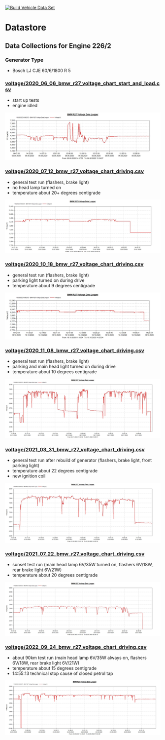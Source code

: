 [![Build Vehicle Data Set](https://github.com/oberwiesenfeld/datastore-oberwiesenfeld-tech/actions/workflows/build.yml/badge.svg)](https://github.com/oberwiesenfeld/datastore-oberwiesenfeld-tech/actions/workflows/build.yml)
# Datastore
## Data Collections for Engine 226/2
### Generator Type
* Bosch LJ CJE 60/6/1800 R 5

### [voltage/2020_06_06_bmw_r27_voltage_chart_start_and_load.csv](voltage/2020_06_06_bmw_r27_voltage_chart_start_and_load.csv)

* start up tests 
* engine idled

![voltage/2020_06_06_bmw_r27_voltage_chart_start_and_load.jpg](voltage/2020_06_06_bmw_r27_voltage_chart_start_and_load.jpg)

### [voltage/2020_07_12_bmw_r27_voltage_chart_driving.csv](voltage/2020_07_12_bmw_r27_voltage_chart_driving.csv)

* general test run (flashers, brake light)
* no head lamp turned on
* temperature about 20+ degrees centigrade

![voltage/2020_07_12_bmw_r27_voltage_chart_driving.jpg](voltage/2020_07_12_bmw_r27_voltage_chart_driving.jpg)


### [voltage/2020_10_18_bmw_r27_voltage_chart_driving.csv](voltage/2020_10_18_bmw_r27_voltage_chart_driving.csv)

* general test run (flashers, brake light) 
* parking light turned on during drive
* temperature about 9 degrees centigrade

![voltage/2020_10_18_bmw_r27_voltage_chart_driving.jpg](voltage/2020_10_18_bmw_r27_voltage_chart_driving.jpg)


### [voltage/2020_11_08_bmw_r27_voltage_chart_driving.csv](voltage/2020_11_08_bmw_r27_voltage_chart_driving.csv)

* general test run (flashers, brake light) 
* parking and main head light turned on during drive
* temperature about 10 degrees centigrade

![voltage/2020_11_08_bmw_r27_voltage_chart_driving.jpg](voltage/2020_11_08_bmw_r27_voltage_chart_driving.jpg)


### [voltage/2021_03_31_bmw_r27_voltage_chart_driving.csv](voltage/2021_03_31_bmw_r27_voltage_chart_driving.csv)

* general test run after rebuild of generator (flashers, brake light, front parking light)
* temperature about 22 degrees centigrade
* new ignition coil

![voltage/2021_03_31_bmw_r27_voltage_chart_driving.jpg](voltage/2021_03_31_bmw_r27_voltage_chart_driving.jpg)

### [voltage/2021_07_22_bmw_r27_voltage_chart_driving.csv](voltage/2021_07_22_bmw_r27_voltage_chart_driving.csv)

* sunset test run (main head lamp 6V/35W turned on, flashers 6V/18W, rear brake light 6V/21W)
* temperature about 20 degrees centigrade

![voltage/2021_07_22_bmw_r27_voltage_chart_driving.jpg](voltage/2021_07_22_bmw_r27_voltage_chart_driving.jpg)

### [voltage/2022_09_24_bmw_r27_voltage_chart_driving.csv](voltage/2022_09_24_bmw_r27_voltage_chart_driving.csv)

* about 90km test run (main head lamp 6V/35W always on, flashers 6V/18W, rear brake light 6V/21W)
* temperature about 15 degrees centigrade
* 14:55:13 technical stop cause of closed petrol tap

![voltage/2022_09_24_bmw_r27_voltage_chart_driving.jpg](voltage/2022_09_24_bmw_r27_voltage_chart_driving.jpg)
